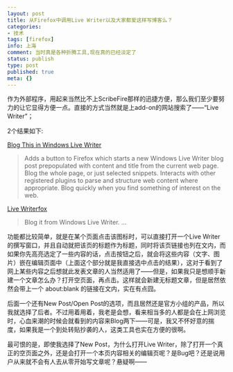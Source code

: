 ```yaml
---
layout: post
title: 从Firefox中调用Live Writer以及大家都爱这样写博客么？
categories:
- 技术
tags: [firefox]
info: 上海
comment: 当时真是各种折腾工具,现在真的已经淡定了
status: publish
type: post
published: true
meta: {}
---
```

作为外部程序，用起来当然比不上ScribeFire那样的迅捷方便，那么我们至少要努力的让它显得方便一点。直接的方式当然就是上add-on的网站搜索了——“Live Writer”；

2个结果如下:

[Blog This in Windows Live Writer](https://addons.mozilla.org/zh-CN/firefox/addon/9968)

> Adds a button to Firefox which starts a new Windows Live Writer blog post prepopulated with content and title from the current web page. Blog the whole page, or just selected snippets. Interacts with other registered plugins to parse and structure web content where appropriate. Blog quickly when you find something of interest on the web.

[Live Writerfox](https://addons.mozilla.org/zh-CN/firefox/addon/3214)

> Blog it from Windows Live Writer. ...

功能都比较简单，就是在某个页面点击该图标时，可以直接打开一个Live Writer的撰写窗口，并且自动就把该页的标题作为标题，同时将该页链接也列在文内，而如果你先高亮选定了一些内容的话，点击按钮之后，就会将这些内容（文字、图片）嵌在编辑页面中（上面这个部分就是我直接选中点击的结果），这对于看到了网上某些内容之后想就此发表文章的人当然适用了——但是，如果我只是想顺手新建一个文章怎么办？打开空页面，再点击。这样就会新建无标题文章，但是居然依然会带上一个 about:blank 的链接在文内，实在有点囧。

后面一个还有New Post/Open Post的选项，而且居然还是官方小组的产品，所以我就选择了后者。不过用着用着，我老是会想，看来相当多的人都是会在上网浏览时，心血来潮的时候会就看到的内容来Blog两下——可是，我又不怀好意的揣度，如果我是一个到处转贴抄袭的人，这类工具也实在方便的很啊。

最可恨的是，即使我选择了New Post，为什么打开Live Writer，除了打开一个真正的空页面之外，还是会打开一个本页内容相关的编辑页呢？是Bug吧？还是说用户从来就不会有人去从零开始写文章呢？悬疑啊——


